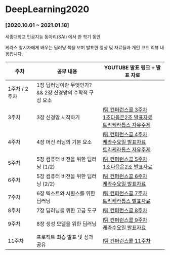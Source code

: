 # DeepLearning2020
### [2020.10.01 ~ 2021.01.18]

세종대학교 인공지능 동아리(SAI) 에서 한 학기 동안

케라스 창시자에게 배우는 딥러닝 책을 보며 발표한 영상 및 자료들과 개인 코드 리뷰 내용입니다.


|주차|공부 내용|YOUTUBE 발표 링크 + 발표 자료|
|------|----|---|
|1주차 / 2주차|1장 딥러닝이란 무엇인가? <br/>&& 2장 신경망의 수학적 구성 요소 ||
|3주차|3장 신경망 시작하기|[I팀 컨퍼런스콜 3주차](https://www.youtube.com/watch?v=dftIMEDHFFA&list=PLArrI8JcN6ZAxE6I3m6qXEvKychJ6cTW7&index=1)<br/>[1조다음은2조 발표자료](https://github.com/sju-coml/SAI-2020-Team-I/blob/master/2%ED%95%99%EA%B8%B0-1%EC%A1%B0%EB%8B%A4%EC%9D%8C%EC%9D%802%EC%A1%B0/%EB%B0%9C%ED%91%9C%EC%9E%90%EB%A3%8C/1%EC%A1%B0%EB%8B%A4%EC%9D%8C%EC%9D%802%EC%A1%B0-3%EC%9E%A5%EB%B0%9C%ED%91%9C.pdf)<br/>[트리케라톱스 자유주제](https://github.com/sju-coml/SAI-2020-Team-I/blob/master/2%ED%95%99%EA%B8%B0-%ED%8A%B8%EB%A6%AC%EC%BC%80%EB%9D%BC%ED%86%B1%EC%8A%A4/3%EC%A3%BC%EC%B0%A8/PT_201102.pdf)|
|4주차|4장 머신 러닝의 기본 요소|[I팀 컨퍼런스콜 4주차](https://www.youtube.com/watch?v=bDAltcc11OA&list=PLArrI8JcN6ZAxE6I3m6qXEvKychJ6cTW7&index=2)<br/>[케라수요일 발표자료](https://docs.google.com/presentation/d/1oHBfEAWcFgHyJaZ5nWtuX-5NHw17efqWOxQOFU9f5P0/edit#slide=id.p)<br/>[트리케라톱스 자유주제](https://github.com/sju-coml/SAI-2020-Team-I/blob/master/2%ED%95%99%EA%B8%B0-%ED%8A%B8%EB%A6%AC%EC%BC%80%EB%9D%BC%ED%86%B1%EC%8A%A4/4%EC%A3%BC%EC%B0%A8/PT_201109_week4.)|
|5주차|5장 컴퓨터 비전을 위한 딥러닝 (1/2)|[I팀 컨퍼런스콜 5주차](https://www.youtube.com/watch?v=u6v4cWRcRt4&list=PLArrI8JcN6ZAxE6I3m6qXEvKychJ6cTW7&index=3)<br/>[1조다음은2조 발표자료](https://github.com/sju-coml/SAI-2020-Team-I/blob/master/2%ED%95%99%EA%B8%B0-1%EC%A1%B0%EB%8B%A4%EC%9D%8C%EC%9D%802%EC%A1%B0/%EB%B0%9C%ED%91%9C%EC%9E%90%EB%A3%8C/1%EC%A1%B0%EB%8B%A4%EC%9D%8C%EC%9D%802%EC%A1%B0%205.3%EA%B9%8C%EC%A7%80.pdf)|
|6주차|5장 컴퓨터 비전을 위한 딥러닝 (2/2)|[I팀 컨퍼런스콜 6주차](https://www.youtube.com/watch?v=jOgsBlA-k3o&list=PLArrI8JcN6ZAxE6I3m6qXEvKychJ6cTW7&index=4)<br/>[케라수요일 발표자료](https://docs.google.com/presentation/d/1S3kByj3zpCtJvSfAQC1rFlhD2ljqiXGgHvZJSqr4ECQ/edit#slide=id.ga159a1e654_4_0)|
|7주차|6장 텍스트와 시퀀스를 위한 딥러닝|[I팀 컨퍼런스콜 7주차](https://www.youtube.com/watch?v=y-aNMkgSQL4&list=PLArrI8JcN6ZAxE6I3m6qXEvKychJ6cTW7&index=5)<br/>[트리케라톱스 발표자료](https://github.com/sju-coml/SAI-2020-Team-I/blob/master/2%ED%95%99%EA%B8%B0-%ED%8A%B8%EB%A6%AC%EC%BC%80%EB%9D%BC%ED%86%B1%EC%8A%A4/6%EC%A3%BC%EC%B0%A8/6%EC%A3%BC%EC%B0%A8%20%ED%8A%B8%EB%A6%AC%EC%BC%80%EB%9D%BC%ED%86%B1%EC%8A%A4%20%EB%B0%9C%ED%91%9C.pdf)|
|8주차|7장 딥러닝을 위한 고급 도구|[I팀 컨퍼런스콜 8주차](https://www.youtube.com/watch?v=uI0aoXMBkQ0&list=PLArrI8JcN6ZAxE6I3m6qXEvKychJ6cTW7&index=6)|
|9주차|8장 생성 모델을 위한 딥러닝|[I팀 컨퍼런스콜 9주차](https://www.youtube.com/watch?v=D4Z9x4YkJtQ&list=PLArrI8JcN6ZAxE6I3m6qXEvKychJ6cTW7&index=7)<br/>[케라수요일 발표자료](https://docs.google.com/presentation/d/1GJC6OEZzfUkTwOvnNIpXppIqaZrgDIFaRJ2dUXZFEJk/edit#slide=id.p)|
|11주차|프로젝트 최종 발표 및 성과 공유|[I팀 컨퍼런스콜 11주차](https://www.youtube.com/watch?v=GHrb8dILj0k&list=PLArrI8JcN6ZAxE6I3m6qXEvKychJ6cTW7&index=9)|
